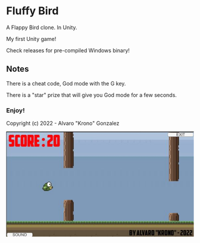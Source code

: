 # Fluffy Bird

A Flappy Bird clone. In Unity.

My first Unity game! 

Check releases for pre-compiled Windows binary!

## Notes

There is a cheat code, God mode with the G key.

There is a "star" prize that will give you God mode for a few seconds.

### Enjoy!

Copyright (c) 2022 - Alvaro "Krono" Gonzalez

![Screenshoot](screenshoot_gameplay.jpg)